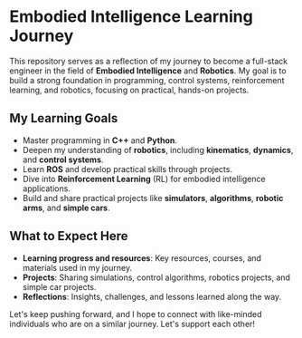 # Embodied Intelligence Learning Journey

This repository serves as a reflection of my journey to become a full-stack engineer in the field of **Embodied Intelligence** and **Robotics**. My goal is to build a strong foundation in programming, control systems, reinforcement learning, and robotics, focusing on practical, hands-on projects.

## My Learning Goals
- Master programming in **C++** and **Python**.
- Deepen my understanding of **robotics**, including **kinematics**, **dynamics**, and **control systems**.
- Learn **ROS** and develop practical skills through projects.
- Dive into **Reinforcement Learning** (RL) for embodied intelligence applications.
- Build and share practical projects like **simulators**, **algorithms**, **robotic arms**, and **simple cars**.

## What to Expect Here
- **Learning progress and resources**: Key resources, courses, and materials used in my journey.
- **Projects**: Sharing simulations, control algorithms, robotics projects, and simple car projects.
- **Reflections**: Insights, challenges, and lessons learned along the way.

Let's keep pushing forward, and I hope to connect with like-minded individuals who are on a similar journey. Let's support each other!
